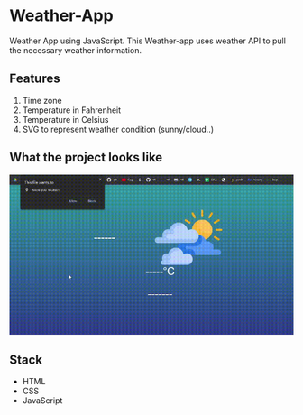 # Weather-App
Weather App using JavaScript. 
This Weather-app uses weather API to pull the necessary weather information.

## Features
1. Time zone
2. Temperature in Fahrenheit 
3. Temperature in Celsius  
4. SVG to represent weather condition (sunny/cloud..)

## What the project looks like
![Weather-App page](https://github.com/sejalxz/Weather-App/blob/main/media/Weather%20App.gif)

## Stack
- HTML
- CSS
- JavaScript
